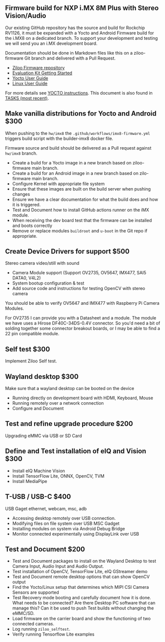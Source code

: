 ## Firmware build for NXP i.MX 8M Plus with Stereo Vision/Audio

Our existing GitHub repository has the source and build for Rockchip RV1126, it must be expanded
with a Yocto and Android Firmware build for the i.MX8 on a dedicated branch. To support your development
and testing we will send you an i.MX development board.

Documentation should be done in Markdown files like this on a ziloo-firmware Git branch and delivered with a Pull Request.

- [Ziloo Firmware repository](https://github.com/experientials/ziloo-firmware/tree/hw/imx8)
- [Evaluation Kit Getting Started](https://developer.ridgerun.com/wiki/index.php?title=IMX8/iMX8MEVK/Getting_Started)
- [Yocto User Guide](../../docs/imx8/IMX_YOCTO_PROJECT_USERS_GUIDE.pdf)
- [Linux User Guide](../../docs/imx8/IMX_LINUX_USERS_GUIDE.pdf)

For more details see [YOCTO instructions](https://github.com/experientials/ziloo-firmware/blob/hw/imx8/device/imx8/YOCTO.md).
This document is also found in [TASKS (most recent)](https://github.com/experientials/ziloo-firmware/blob/hw/imx8/device/imx8/TASKS.md).


## Make vanilla distributions for Yocto and Android $300

When pushing to the `hw/imx8` the `.github/workflows/imx8-firmware.yml` triggers build script with the builder-imx8 docker file.

Firmware source and build should be delivered as a Pull request against `hw/imx8` branch.

* Create a build for a Yocto image in a new branch based on ziloo-firmware main branch.
* Create a build for an Android image in a new branch based on zilo-firmware main branch.
* Configure Kernel with appropriate file system
* Ensure that these images are built on the build server when pushing changes
* Ensure we have a clear documentation for what the build does and how it is triggered.
* Test and Document how to install GitHub actions runner on the iMX module.
* When receiving the dev board test that the firmware can be installed and boots correctly
* Remove or replace modules `buildroot` and `u-boot` in the Git repo if appropriate.


## Create Device Drivers for support $500

Stereo camera video/still with sound

* Camera Module support (Support OV2735, OV5647, IMX477, SAI5 DATA0, V4L2)
* System bootup configuration & test
* Add source code and instructions for testing OpenCV with stereo camera

You should be able to verify OV5647 and IMX477 with Raspberry Pi Camera Modules.

For OV2735 I can provide you with a Datasheet and a module. The module we have uses a Hirose DF40C-34DS-0.4V connector.
So you'd need a bit of solding together some connector breakout boards, or I may be able to find a 22 pin compatible module.


## Self test $300

Implement Ziloo Self test.


## Wayland desktop $300

Make sure that a wayland desktop can be booted on the device

* Running directly on development board with HDMI, Keyboard, Mouse
* Running remotely over a network connection
* Configure and Document


## Test and refine upgrade procedure $200

Upgrading eMMC via USB or SD Card


## Define and Test installation of eIQ and Vision $300

- Install eIQ Machine Vision
- Install TensorFlow Lite, ONNX, OpenCV, TVM
- Install MediaPipe


## T-USB / USB-C $400

USB Gaget ethernet, webcam, msc, adb

* Accessing desktop remotely over USB connection.
* Modifying files on file system over USB MSC Gadget
* Installing modules on system via Android Debug Bridge
* Monitor connected experimentally using DisplayLink over USB


## Test and Document $200

* Test and Document packages to install on the Wayland Desktop to test Camera Input, Audio Input and Audio Output.
* Test installation of OpenCV, TensorFlow Lite, eIQ GStreamer demo
* Test and Document remote desktop options that can show OpenCV output
* Find the Yocto/Linux setup that determines which MIPI CSI Camera Sensors are supported
* Test Recovery mode booting and carefully document how it is done. What needs to be connected? 
  Are there Desktop PC software that can manage this?
  Can it be used to push Test builds without changing the eMMC/SD.
* Load firmware on the carrier board and show the functioning of two connected cameras.
* Log running `ziloo_selftest`.
* Verify running Tensorflow Lite examples


